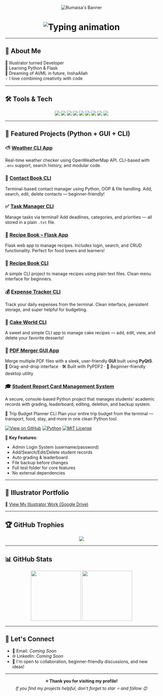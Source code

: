 <p align="center">
  <img src="https://github.com/user-attachments/assets/34abec0e-a51b-4546-bf20-36c99fbdd697" alt="Rumaisa's Banner" />
</p>

<h1 align="center">
  <img src="https://readme-typing-svg.herokuapp.com?font=Fira+Code&duration=3000&pause=1000&center=true&width=435&lines=Hi+I'm+Rumaisa!+👋;Front-End+Developer+%7C+Illustrator+%7C+Python+Learner;Aspiring+AI+Engineer+from+Pakistan!" alt="Typing animation" />
</h1>

---

## 🌸 About Me

🎨 Illustrator turned Developer  
🐍 Learning Python & Flask  
🤖 Dreaming of AI/ML in future, InshaAllah  
💡 I love combining creativity with code  

---

## 🛠️ Tools & Tech

<p align="center">
  <img src="https://img.shields.io/badge/Code-HTML5-orange?style=for-the-badge&logo=html5" />
  <img src="https://img.shields.io/badge/Code-CSS3-blue?style=for-the-badge&logo=css3" />
  <img src="https://img.shields.io/badge/Code-JavaScript-yellow?style=for-the-badge&logo=javascript" />
  <img src="https://img.shields.io/badge/Python-3776AB?style=for-the-badge&logo=python&logoColor=white" />
  <img src="https://img.shields.io/badge/Flask-black?style=for-the-badge&logo=flask" />
  <img src="https://img.shields.io/badge/Adobe%20Illustrator-FC9D24?style=for-the-badge&logo=adobeillustrator&logoColor=white" />
  <img src="https://img.shields.io/badge/Adobe%20Photoshop-31A8FF?style=for-the-badge&logo=adobephotoshop&logoColor=white" />
  <img src="https://img.shields.io/badge/Git-F05032?style=for-the-badge&logo=git&logoColor=white" />
  <img src="https://img.shields.io/badge/GitHub-181717?style=for-the-badge&logo=github&logoColor=white" />
</p>

---

## 📌 Featured Projects (Python + GUI + CLI)

### ⛅ [Weather CLI App](https://github.com/Rumaisas-islam/weather-cli-app)
Real-time weather checker using OpenWeatherMap API. CLI-based with `.env` support, search history, and modular code.

### 📒 [Contact Book CLI](https://github.com/Rumaisas-islam/contact-book)
Terminal-based contact manager using Python, OOP & file handling. Add, search, edit, delete contacts — beginner-friendly!

### ✅ [Task Manager CLI](https://github.com/Rumaisas-islam/task-manager-cli-python)
Manage tasks via terminal! Add deadlines, categories, and priorities — all stored in a plain `.txt` file.

### 🍲 [Recipe Book – Flask App](https://github.com/Rumaisas-islam/recipe-book-flask-app)
Flask web app to manage recipes. Includes login, search, and CRUD functionality. Perfect for food lovers and learners!

### 📘 [Recipe Book CLI](https://github.com/Rumaisas-islam/recipe-book)
A simple CLI project to manage recipes using plain text files. Clean menu interface for beginners.

### 💰 [Expense Tracker CLI](https://github.com/Rumaisas-islam/expense_tracker)
Track your daily expenses from the terminal. Clean interface, persistent storage, and super helpful for budgeting.

### 🍰 [Cake World CLI](https://github.com/Rumaisas-islam/cake-world)
A sweet and simple CLI app to manage cake recipes — add, edit, view, and delete your favorite desserts!

### 🧾 [PDF Merger GUI App](https://github.com/Rumaisas-islam/pdf-merger-gui)  
Merge multiple PDF files with a sleek, user-friendly **GUI** built using **PyQt5**.  
📂 Drag-and-drop interface · 🛠️ Built with PyPDF2 · 🎨 Beginner-friendly desktop utility

### 🎓 [Student Report Card Management System](https://github.com/Rumaisas-islam/student-report-card-management-system)
A secure, console-based Python project that manages students' academic records with grading, leaderboard, editing, deletion, and backup system.

🧾 Trip Budget Planner CLI
Plan your entire trip budget from the terminal — transport, food, stay, and more in one clean Python tool.

[![View on GitHub](https://img.shields.io/badge/GitHub-View%20Project-black?logo=github&style=flat-square)](https://github.com/Rumaisas-islam/student-report-card-management-system)
[![Python](https://img.shields.io/badge/Made%20with-Python-blue?style=flat-square&logo=python)](https://www.python.org/)
[![MIT License](https://img.shields.io/github/license/Rumaisas-islam/student-report-card-management-system?style=flat-square)](https://github.com/Rumaisas-islam/student-report-card-management-system/blob/main/LICENSE.md)

📝 **Key Features**:
- Admin Login System (username/password)
- Add/Search/Edit/Delete student records
- Auto grading & leaderboard
- File backup before changes
- Full test folder for core features
- No external dependencies

---

## 🎨 Illustrator Portfolio

📁 [View My Illustrator Work (Google Drive)](https://drive.google.com/file/d/1yxzs6RwElX6nD1SuuaOCqYEK83Ledl1a/view?usp=drivesdk)

---

## 🏆 GitHub Trophies

<p align="center">
  <img src="https://github-profile-trophy.vercel.app/?username=Rumaisas-islam&theme=tokyonight&no-frame=true&margin-w=15" />
</p>

---

## 📊 GitHub Stats

<p align="center">
  <img src="https://github-readme-stats.vercel.app/api?username=Rumaisas-islam&show_icons=true&theme=tokyonight" height="165"/>
  <img src="https://github-readme-stats.vercel.app/api/top-langs/?username=Rumaisas-islam&layout=compact&theme=tokyonight" height="165"/>
</p>

---

## 🤝 Let's Connect

- 📧 Email: *Coming Soon*
- 🌐 LinkedIn: *Coming Soon*
- 💬 I'm open to collaboration, beginner-friendly discussions, and new ideas!

---

<p align="center">
  <b>⭐ Thank you for visiting my profile!</b><br>
  <i>If you find my projects helpful, don’t forget to star ⭐ and follow 😊</i>
</p>
